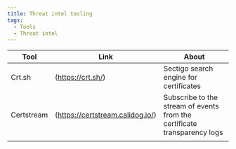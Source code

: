 ```yaml
---
title: Threat intel tooling
tags:
  - Tools
  - Threat intel
---
```


|Tool|Link|About|
|---|---|---|
|Crt.sh|(https://crt.sh/)|Sectigo search engine for certificates|
|Certstream|(https://certstream.calidog.io/)|Subscribe to the stream of events from the certificate transparency logs|
|   |   |   |
